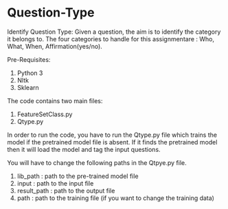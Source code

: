 # Question-Type
Identify Question Type: Given a question, the aim is to identify the category it belongs to. The four categories to handle for this assignmentare : Who, What, When, Affirmation(yes/no).


Pre-Requisites:

1. Python 3
2. Nltk
3. Sklearn

The code contains two main files: 
  1. FeatureSetClass.py
  2. Qtype.py
  
In order to run the code, you have to run the Qtype.py file which trains the model if the pretrained model file is absent.
If it finds the pretrained model then it will load the model and tag the input questions.

You will have to change the following paths in the Qtpye.py file.
 
1. lib_path : path to the pre-trained model file
2. input :  path to the input file
3. result_path : path to the output file
4. path : path to the training file (if you want to change the training data)


